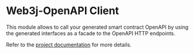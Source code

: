 # Web3j-OpenAPI Client

This module allows to call your generated smart contract OpenAPI by using the generated 
interfaces as a facade to the OpenAPI HTTP endpoints.

Refer to the [project documentation](https://docs.web3j.io/web3j_openapi/#the-web3j-openapi-client) for more details.
